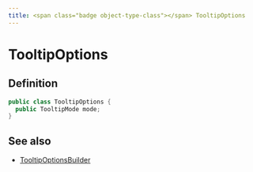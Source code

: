 ```yaml
---
title: <span class="badge object-type-class"></span> TooltipOptions
---
```

# <span class="badge object-type-class"></span> TooltipOptions

## Definition

```java
public class TooltipOptions {
  public TooltipMode mode;
}
```
## See also

 * <span class="badge builder"></span> [TooltipOptionsBuilder](./builder-TooltipOptionsBuilder.md)

